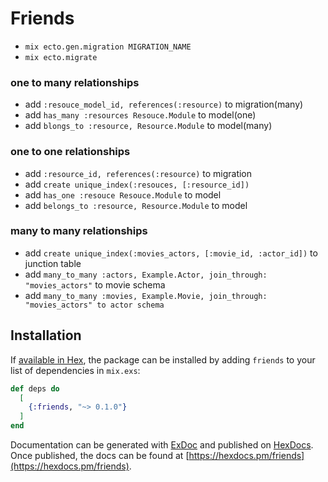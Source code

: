 # Friends

- `mix ecto.gen.migration MIGRATION_NAME`
- `mix ecto.migrate`

### one to many relationships

- add `:resouce_model_id, references(:resource)` to migration(many)
- add `has_many :resources Resouce.Module` to model(one)
- add `blongs_to :resource, Resource.Module` to model(many)

### one to one relationships

- add `:resource_id, references(:resource)` to migration
- add `create unique_index(:resouces, [:resource_id])`
- add `has_one :resouce Resouce.Module` to model
- add `belongs_to :resource, Resource.Module` to model

### many to many relationships

- add `create unique_index(:movies_actors, [:movie_id, :actor_id])` to junction table
- add `many_to_many :actors, Example.Actor, join_through: "movies_actors"` to movie schema
- add `many_to_many :movies, Example.Movie, join_through: "movies_actors" to actor schema
`

## Installation

If [available in Hex](https://hex.pm/docs/publish), the package can be installed
by adding `friends` to your list of dependencies in `mix.exs`:

```elixir
def deps do
  [
    {:friends, "~> 0.1.0"}
  ]
end
```

Documentation can be generated with [ExDoc](https://github.com/elixir-lang/ex_doc)
and published on [HexDocs](https://hexdocs.pm). Once published, the docs can
be found at [https://hexdocs.pm/friends](https://hexdocs.pm/friends).

